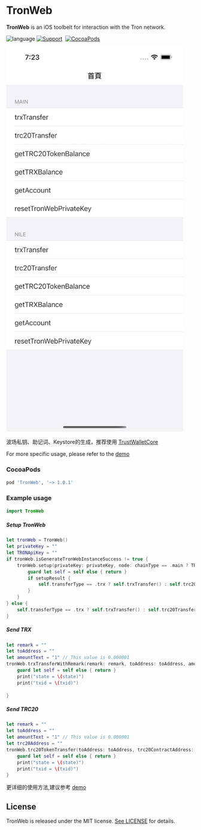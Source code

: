 # TronWeb
**TronWeb** is an iOS toolbelt for interaction with the Tron network.

![language](https://img.shields.io/badge/Language-Swift-green)
[![Support](https://img.shields.io/badge/support-iOS%209%2B%20-FB7DEC.svg?style=flat)](https://www.apple.com/nl/ios/)&nbsp;
[![CocoaPods](https://img.shields.io/badge/support-Cocoapods-green)](https://www.swift.org/getting-started/#using-the-package-manager)

![](Resource/DemoImage01.png)

波场私钥、助记词、Keystore的生成，推荐使用 [TrustWalletCore](https://github.com/trustwallet/wallet-core)

For more specific usage, please refer to the [demo](https://github.com/james19870606/TronWeb/tree/master/Demo/TronWebDemo)

###  CocoaPods

```ruby
pod 'TronWeb', '~> 1.0.1'
```

### Example usage

```swift
import TronWeb
```

##### Setup TronWeb
```swift
let tronWeb = TronWeb()
let privateKey = ""
let TRONApiKey = ""
if tronWeb.isGenerateTronWebInstanceSuccess != true {
    tronWeb.setup(privateKey: privateKey, node: chainType == .main ? TRONMainNet : TRONNileNet) { [weak self] setupResult in
        guard let self = self else { return }
        if setupResult {
            self.transferType == .trx ? self.trxTransfer() : self.trc20Transfer()
        }
    }
} else {
    self.transferType == .trx ? self.trxTransfer() : self.trc20Transfer()
}
```

##### Send TRX
```swift
let remark = ""
let toAddress = ""
let amountText = "1" // This value is 0.000001 
tronWeb.trxTransferWithRemark(remark: remark, toAddress: toAddress, amount: amountText) { [weak self] (state, txid) in
    guard let self = self else { return }
    print("state = \(state)")
    print("txid = \(txid)")
    
}
```
##### Send TRC20
```swift
let remark = ""
let toAddress = ""
let amountText = "1" // This value is 0.000001 
let trc20Address = ""
tronWeb.trc20TokenTransfer(toAddress: toAddress, trc20ContractAddress: trc20Address, amount: amountText, remark: remark, feeLimit: "100000000") { [weak self] (state, txid) in
    guard let self = self else { return }
    print("state = \(state)")
    print("txid = \(txid)")
}
```

更详细的使用方法,建议参考 [demo](https://github.com/james19870606/TronWeb/tree/master/Demo/TronWebDemo)

## License

TronWeb is released under the MIT license. [See LICENSE](https://github.com/james19870606/TronWeb/blob/master/LICENSE) for details.

